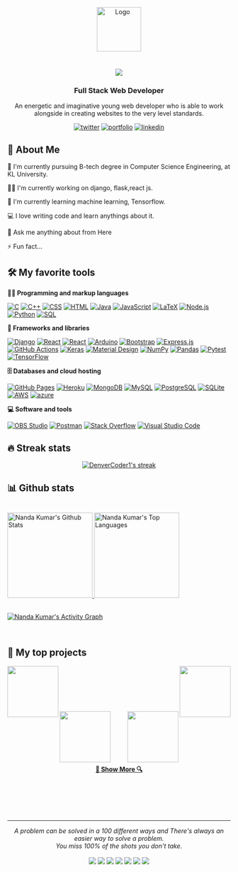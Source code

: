 <p align="center">
 <img src="https://avatars.githubusercontent.com/u/96968334?v=4" alt="Logo" width="100" height="100"/>
<h1 align="center">
  <a href="https://git.io/typing-svg">
    <img src="https://readme-typing-svg.herokuapp.com/?lines=Hello,+There!+👋;This+is+Nanda+Kumar+K....;Nice+to+meet+you!&center=true&size=30">
  </a>
</h1>
</p>


<!-- imp links -->
<!--https://github.com/anuraghazra/github-readme-stats -->
<!-- https://github.com/DenverCoder1/github-readme-streak-stats -->
<!-- View counter - https://github.com/DenverCoder1/Simple-View-Counter -->
<!-- https://github.com/anuraghazra/github-readme-stats -->
<!-- https://github.com/DenverCoder1/DenverCoder1/edit/main/README.md -->
<!-- https://github.com/moshfiqrony/moshfiqrony/edit/master/README.md -->



<h3 align="center">Full Stack Web Developer</h3>
<p align="center">An energetic and imaginative young web developer who is able to work alongside in creating websites to the very level standards.</p>

<div align="center">

  [![twitter](https://img.shields.io/badge/twitter-1DA1F2?style=for-the-badge&logo=twitter&logoColor=white)](https://twitter.com/nANdU_31_)
  [![portfolio](https://img.shields.io/badge/my_portfolio-000?style=for-the-badge&logo=ko-fi&logoColor=white)](#)
  [![linkedin](https://img.shields.io/badge/linkedin-0A66C2?style=for-the-badge&logo=linkedin&logoColor=white)](https://www.linkedin.com/in/nanda-kumar-k-9686b6215)

<!--   <a href="https://www.producthunt.com/posts/the-documentation-compendium?utm_source=badge-top-post-badge&utm_medium=badge&utm_souce=badge-the-documentation-compendium" target="_blank"><img src="https://api.producthunt.com/widgets/embed-image/v1/top-post-badge.svg?post_id=157965&theme=dark&period=daily" alt="The Documentation Compendium - Beautiful README templates that people want to read. | Product Hunt Embed" style="width: 250px; height: 54px;" width="250px" height="54px" /></a> -->

</div>


## 🚀 About Me
🔬 I'm currently pursuing B-tech degree in Computer Science Engineering, at KL University.

👩‍💻 I'm currently working on django, flask,react js.

🧠 I'm currently learning machine learning, Tensorflow.

💻 I love writing code and learn anythings about it.

💬 Ask me anything about from <a >Here</a>

⚡️ Fun fact...


## 🛠️ My favorite tools

**👨‍💻 Programming and markup languages**

<p>
    <a href="#"><img alt="C" src="https://custom-icon-badges.herokuapp.com/badge/C-03599C.svg?logo=c-in-hexagon&logoColor=white"></a>
    <a href="#"><img alt="C++" src="https://custom-icon-badges.herokuapp.com/badge/C++-9C033A.svg?logo=cpp2&logoColor=white"></a>
    <a href="#"><img alt="CSS" src="https://img.shields.io/badge/CSS-1572B6.svg?logo=css3&logoColor=white"></a>
    <a href="#"><img alt="HTML" src="https://img.shields.io/badge/HTML-E34F26.svg?logo=html5&logoColor=white"></a>
    <a href="#"><img alt="Java" src="https://custom-icon-badges.herokuapp.com/badge/Java-007396.svg?logo=java&logoColor=white"></a>
    <a href="#"><img alt="JavaScript" src="https://img.shields.io/badge/JavaScript-F7DF1E.svg?logo=javascript&logoColor=black"></a>
    <a href="#"><img alt="LaTeX" src="https://img.shields.io/badge/LaTeX-008080.svg?logo=LaTeX&logoColor=white"></a>
    <a href="#"><img alt="Node.js" src="https://img.shields.io/badge/Node.js-43853D.svg?logo=node.js&logoColor=white"></a>
    <a href="#"><img alt="Python" src="https://img.shields.io/badge/Python-14354C.svg?logo=python&logoColor=white"></a>
    <a href="#"><img alt="SQL" src="https://custom-icon-badges.herokuapp.com/badge/SQL-025E8C.svg?logo=database&logoColor=white"></a>
</p>

**🧰 Frameworks and libraries**

<p>
    <a href="#"><img alt="Django" src ="https://img.shields.io/badge/Django-4ea94b.svg?logo=Django&logoColor=white"></a>
    <a href="#"><img alt="React" src="https://img.shields.io/badge/React-20232a.svg?logo=react&logoColor=%2361DAFB"></a>
    <a href="#"><img alt="React" src="https://img.shields.io/badge/Flask-20232a.svg?logo=Flask&logoColor=%2361DAFB"></a>
    <a href="#"><img alt="Arduino" src="https://img.shields.io/badge/-Arduino-00979D?logo=Arduino&logoColor=white"></a>
    <a href="#"><img alt="Bootstrap" src="https://img.shields.io/badge/Bootstrap-7952B3.svg?logo=bootstrap&logoColor=white"></a>
    <a href="#"><img alt="Express.js" src="https://img.shields.io/badge/Express.js-404d59.svg?logo=express&logoColor=white"></a>
    <a href="#"><img alt="GitHub Actions" src="https://img.shields.io/badge/GitHub%20Actions-2671E5.svg?logo=github%20actions&logoColor=white"></a>
    <a href="#"><img alt="Keras" src="https://img.shields.io/badge/Keras-D00000.svg?logo=Keras&logoColor=white"></a>
    <a href="#"><img alt="Material Design" src="https://img.shields.io/badge/Material%20Design-0081CB.svg?logo=material-design&logoColor=white"></a>
    <a href="#"><img alt="NumPy" src="https://img.shields.io/badge/Numpy-013243.svg?logo=numpy&logoColor=white"></a>
    <a href="#"><img alt="Pandas" src="https://img.shields.io/badge/Pandas-150458.svg?logo=pandas&logoColor=white"></a>
    <a href="#"><img alt="Pytest" src="https://img.shields.io/badge/Pytest-0A9EDC.svg?logo=pytest&logoColor=white"></a>
    <a href="#"><img alt="TensorFlow" src="https://img.shields.io/badge/TensorFlow-FF6F00.svg?logo=TensorFlow&logoColor=white"></a>
</p>

**🗄️ Databases and cloud hosting**

<p>
    <a href="#"><img alt="GitHub Pages" src="https://img.shields.io/badge/GitHub%20Pages-327FC7.svg?logo=github&logoColor=white"></a>
    <a href="#"><img alt="Heroku" src="https://img.shields.io/badge/Heroku-430098.svg?logo=heroku&logoColor=white"></a>
    <a href="#"><img alt="MongoDB" src ="https://img.shields.io/badge/MongoDB-4ea94b.svg?logo=mongodb&logoColor=white"></a>
    <a href="#"><img alt="MySQL" src="https://img.shields.io/badge/MySQL-00f.svg?logo=mysql&logoColor=white"></a>
    <a href="#"><img alt="PostgreSQL" src ="https://img.shields.io/badge/PostgreSQL-316192.svg?logo=postgresql&logoColor=white"></a>
    <a href="#"><img alt="SQLite" src ="https://img.shields.io/badge/SQLite-07405e.svg?logo=sqlite&logoColor=white"></a>
    <a href="#"><img alt="AWS" src="https://img.shields.io/badge/AWS-FF6F00.svg?logo=aws&logoColor=white"></a>
    <a href="#"><img alt="azure" src="https://img.shields.io/badge/azure-0078d7.svg?logo=azure&logoColor=white"></a>
</p>

**💻 Software and tools**

<p>
    <a href="#"><img alt="OBS Studio" src="https://img.shields.io/badge/-OBS%20Studio-302E31?logo=obs-studio&logoColor=white"></a>
    <a href="#"><img alt="Postman" src="https://img.shields.io/badge/Postman-FF6C37?logo=postman&logoColor=white"></a>
    <a href="#"><img alt="Stack Overflow" src="https://img.shields.io/badge/-Stack%20Overflow-FE7A16?logo=stack-overflow&logoColor=white"></a>
    <a href="#"><img alt="Visual Studio Code" src="https://img.shields.io/badge/Visual%20Studio%20Code-0078d7.svg?logo=visual-studio-code&logoColor=white"></a>
</p>


## 🔥 Streak stats

<!-- GitHub Readme Streak Stats - https://github.com/DenverCoder1/github-readme-streak-stats -->
<p align="center">
  <a href="#">
    <img title="🔥 Get streak stats for your profile at git.io/streak-stats" alt="DenverCoder1's streak" src="https://github-readme-streak-stats.herokuapp.com/?user=N-and-U&theme=react&border=61dafb&hide_border=true"/>
 </a>
</p>



## 📊 Github stats
  <br/>
    <a href="#"><img alt="Nanda Kumar's Github Stats" src="https://denvercoder1-github-readme-stats.vercel.app/api/?username=N-and-U&show_icons=true&count_private=true&theme=react&border_color=61dafb&hide_border=true" height="192px"/> </a>
  <a href="#"><img alt="Nanda Kumar's Top Languages" src="https://github-readme-stats.vercel.app/api/top-langs/?username=N-and-U&langs_count=8&layout=compact&theme=react&border_color=61dafb&hide_border=true" height="192px"/></a>
  <br/>
  <br/>

<!-- https://github.com/ashutosh00710/github-readme-activity-graph -->
<a href="#"><img alt="Nanda Kumar's Activity Graph" src="https://denvercoder1-activity-graph.herokuapp.com/graph/?username=N-and-U&theme=react-dark&bg_color=20232a&hide_border=true" /></a>

<br/>

## 📘 My top projects

<!-- Repo info cards - https://github.com/anuraghazra/github-readme-stats -->
<!-- Small repo cards (fork) - https://github.com/DenverCoder1/github-readme-stats -->
<div width="100%" align="center">
  <a align="left" href="https://github.com/N-and-U/NapSack" title="NapSack"><img align="left" height="115" src="https://github-readme-stats.vercel.app/api/pin/?username=N-and-U&repo=NapSack&theme=react&border_color=61dafb&border_radius=10"></a>
 <a align="right" href="https://github.com/N-and-U/onlinepythoncompiler" title="onlinepythoncompiler"><img align="right" height="115" src="https://github-readme-stats.vercel.app/api/pin/?username=N-and-U&repo=onlinepythoncompiler&theme=react&border_color=61dafb&border_radius=10"></a>
</div>
<br/><br/><br/><br/><br/><br/>
<div width="100%" align="center">
  <a align="left" href="https://github.com/N-and-U/AgriStore" title="AgriStore"><img align="left" height="115" src="https://github-readme-stats.vercel.app/api/pin/?username=N-and-U&repo=AgriStore&theme=react&border_color=61dafb&border_radius=10"></a>
  <a align="right" href="https://github.com/N-and-U/kluplacementportal" title="kluplacementportal"><img align="right" height="115" src="https://github-readme-stats.vercel.app/api/pin/?username=N-and-U&repo=kluplacementportal&theme=react&border_color=61dafb&border_radius=10"></a>
</div>
<br><br><br><br><br><br>
<h4 align="center">
  <a href="https://github.com/N-and-u?tab=repositories" title="Show Repositories">🔎 Show More 🔍</a>
</h4>


<br>
<br>
<br>
<br>
<hr>
<p align="center">
   <i>A problem can be solved in a 100 different ways and There's always an easier way to solve a problem.</i>
   <br>
   <i>You miss 100% of the shots you don't take.</i>
   <br>
<br>
<a target="_blank" href="#"><img src="https://img.shields.io/badge/-WEB-FF4088?style=for-the-badge&logo=Hugo&logoColor=white"></img></a>	
<a target="_blank" href="https://www.linkedin.com/in/nanda-kumar-k-9686b6215"><img src="https://img.shields.io/badge/-LinkedIn-0077B5?style=for-the-badge&logo=Linkedin&logoColor=white"></img></a>
<a target="_blank" href="mailto:nandakumar.k0531@gmail.com"><img src="https://img.shields.io/badge/-Gmail-D14836?style=for-the-badge&logo=Gmail&logoColor=white"></img></a>
<a target="_blank" href="#"><img src="https://img.shields.io/badge/-Tableau-E97627?style=for-the-badge&logo=Tableau&logoColor=white"></img></a>
<a target="_blank" href="#"><img src="https://img.shields.io/badge/-Medium-12100E?style=for-the-badge&logo=Medium&logoColor=white"></img></a>
<a target="_blank" href="https://twitter.com/nANdU_31_"><img src="https://img.shields.io/badge/-Twitter-1DA1F2?style=for-the-badge&logo=Twitter&logoColor=white"></img></a>
<a target="_blank" href="https://www.instagram.com/k._nandu/"><img src="https://img.shields.io/badge/-Instagram-1DA1F2?style=for-the-badge&logo=Instagram&logoColor=white"></img></a>

<br>
</p>


